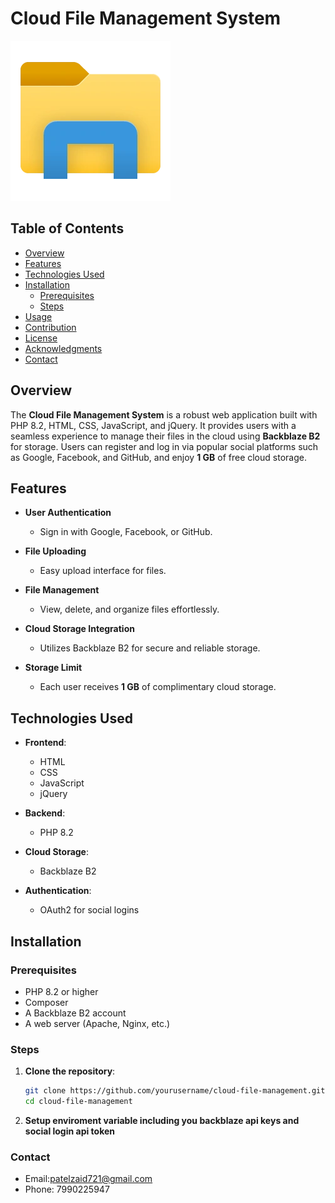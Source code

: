 # Cloud File Management System

![Cloud File Management](https://raw.githubusercontent.com/Zaid-deve/Cloud-File-System/refs/heads/master/app/images/brand_logo.webp?token=GHSAT0AAAAAACZUDKO5BLR6FARAO6LQMH56ZZI3XLQ) <!-- Replace with your logo -->

## Table of Contents

- [Overview](#overview)
- [Features](#features)
- [Technologies Used](#technologies-used)
- [Installation](#installation)
  - [Prerequisites](#prerequisites)
  - [Steps](#steps)
- [Usage](#usage)
- [Contribution](#contribution)
- [License](#license)
- [Acknowledgments](#acknowledgments)
- [Contact](#contact)

## Overview

The **Cloud File Management System** is a robust web application built with PHP 8.2, HTML, CSS, JavaScript, and jQuery. It provides users with a seamless experience to manage their files in the cloud using **Backblaze B2** for storage. Users can register and log in via popular social platforms such as Google, Facebook, and GitHub, and enjoy **1 GB** of free cloud storage.

## Features

- **User Authentication**
  - Sign in with Google, Facebook, or GitHub.
  
- **File Uploading**
  - Easy upload interface for files.

- **File Management**
  - View, delete, and organize files effortlessly.

- **Cloud Storage Integration**
  - Utilizes Backblaze B2 for secure and reliable storage.

- **Storage Limit**
  - Each user receives **1 GB** of complimentary cloud storage.

## Technologies Used

- **Frontend**:
  - HTML
  - CSS
  - JavaScript
  - jQuery
  
- **Backend**:
  - PHP 8.2
  
- **Cloud Storage**:
  - Backblaze B2
  
- **Authentication**:
  - OAuth2 for social logins

## Installation

### Prerequisites

- PHP 8.2 or higher
- Composer
- A Backblaze B2 account
- A web server (Apache, Nginx, etc.)

### Steps

1. **Clone the repository**:
   ```bash
   git clone https://github.com/yourusername/cloud-file-management.git
   cd cloud-file-management

2. **Setup enviroment variable including you backblaze api keys and social login api token**


### Contact
- Email:patelzaid721@gmail.com
- Phone: 7990225947
